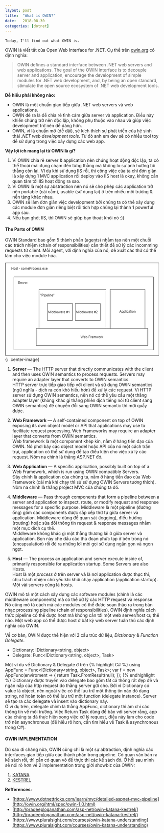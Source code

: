 ```yaml
---
layout: post
title:  "What is OWIN?"
date:   2018-08-30
categories: [dotnet]
---
```


`Today, I'll find out what OWIN is.`

OWIN là viết tắt của Open Web Interface for .NET. Cụ thể trên [owin.org][owin.org] có định nghĩa:
> OWIN defines a standard interface between .NET web servers and web applications. The goal of the OWIN interface is to decouple server and application, encourage the development of simple modules for .NET web development, and, by being an open standard, stimulate the open source ecosystem of .NET web development tools.

**Dễ hiểu phải không nào:**
- OWIN là một chuẩn giao tiếp giữa .NET web servers và web applications.
- OWIN đẻ ra là để chia rẽ tình cảm giữa server và application. Điều này khiến chúng trở nên độc lập, không phụ thuộc vào nhau và giúp việc development trở nên dễ dàng hơn.
- OWIN, vì là chuẩn mở (dễ dãi), sẽ kích thích sự phát triển của hệ sinh thái *.NET web development tools*. Từ đó anh em dev sẽ có nhiều tool toy để sử dụng trong việc xây dựng các web app.

**Vậy lợi ích mang lại từ OWIN là gì?**
1. Vì OWIN chia rẽ server & application nên chúng hoạt động độc lập, ta có thể thoải mái đụng chạm đến từng thằng mà không lo sự ảnh hưởng tới thằng còn lại.
Ví dụ khi sử dụng IIS rồi, thì công việc của ta chỉ đơn giản là xây dựng 1 MVC application rồi deploy vào IIS host là okay, không cần quan tâm tới IIS hoạt động ra sao.
2. Vì OWIN là một sự abstraction nên nó sẽ cho phép các application trở nên portable (cài cắm), usable (sử dụng lại) ở trên nhiều môi trường & nền tảng khác nhau.
3. OWIN sẽ làm đơn giản việc development bởi chúng ta có thể xây dựng các module đơn giản riêng biệt rồi tích hợp chúng lại thành 1 powerful app sau.
4. Nếu bạn ghét IIS, thì OWIN sẽ giúp bạn thoát khỏi nó :))

#### **The Parts of OWIN**  
OWIN Standard bao gồm 5 thành phần (agents) nhằm tạo nên một chuỗi các trách nhiệm (chain of responsibilities) cần thiết để xử lý các incomming requests từ client. Mỗi agent, với định nghĩa của nó, đề xuất các thứ có thể làm cho việc module hóa.

![owin-diagram][owin-diagram]{: .center-image}

1. **Server** — The HTTP server that directly communicates with the client and then uses OWIN semantics to process requests. Servers may require an adapter layer that converts to OWIN semantics.  
HTTP server trực tiếp giao tiếp với client và sử dụng OWIN semantics (ngữ nghĩa - dịch ra còn khó hiểu hơn) để xử lý các request. Vì HTTP server sử dụng OWIN semantics, nên nó có thể yêu cầu một thằng adapter layer (không khác gì thằng phiên dịch tiếng nói từ client sang OWIN semantics) để chuyển đổi sang OWIN semantic thì mới quẩy được.

2. **Web Framework** — A self-contained component on top of OWIN exposing its own object model or API that applications may use to facilitate request processing. Web Frameworks may require an adapter layer that converts from OWIN semantics.  
Web framework là một component khép kín, nằm ở hàng tiền đạo của OWIN. Nó phơi bày các object model hoặc API của nó một cách trần trụi, application có thể sử dung để tạo điều kiện cho việc xử lý các request. Nôm na chính là thằng ASP.NET đó.

3. **Web Application** — A specific application, possibly built on top of a Web Framework, which is run using OWIN compatible Servers.  
Đây chính là application của chúng ta, nằm ở hàng tiền đạo của Web Framework (cái mà khi chạy thì sử sử dụng OWIN Servers tương thích). Nôm na chính là thằng project MVC của chúng ta đó.

4. **Middleware** — Pass through components that form a pipeline between a server and application to inspect, route, or modify request and response messages for a specific purpose.
Middleware là một pipeline (đường ống) gồm các components được sắp xếp thứ tự giữa server và application. Middleware dùng để quan sát (logging), điều hướng (routing) hoặc sửa đổi thông tin request & response messages nhằm một mục đích cụ thể.  
Middleware không khác gì một thằng thương lái ở giữa server và application. Bọn này che dấu các thủ đoạn phức tạp ở bên trong nó (encapsulation) rồi đẻ ra những lời mời gọi sử dụng ngắn gọn và ngon ngọt.

5. **Host** — The process an application and server execute inside of, primarily responsible for application startup. Some Servers are also Hosts.  
Host là một *process* ở trên server và là nơi application được thực thi, chịu trách nhiệm chủ yếu khi khởi chạy application (application startup). Một vài servers cũng là hosts.

OWIN mô tả một cách xây dựng các software modules (chính là các middleware components) mà có thể xử lý các HTTP request và response. Nó cũng mô tả cách mà các modules có thể được soạn thảo ra trong bản nhạc processing pipeline (chain of responsibilities). OWIN định nghĩa cách thức pipeline có thể được host mà không cần tới một web server/host cụ thể nào. Một web app có thể được host ở bất kỳ web server tuân thủ các định nghĩa của OWIN.

Về cơ bản, OWIN được thể hiện với 2 cấu trúc dữ liệu, *Dictionary* & *Function Delegate*.   
* Dictionary: IDictionary<string, object>
* Delegate: Func<IDictionary<string, object>, Task>

Một ví dụ về Dictionary & Delegate ở trên
{% highlight C# %}
using AppFunc = Func<IDictionary<string, object>, Task>;
var f = new AppFunc(enviroment => {
    return Task.FromResult(null);
});
{% endhighlight %}
Dictionary được truyền vào delegate bao gồm tất cả thông rất đẹp đẽ và ngăn nắp của http request do thằng server gửi cho. Bởi vì Dictionary có value là object, nên ngoài việc có thể lưu trữ một thông tin nào đó dạng string, nó hoàn toàn có thể lưu trữ một function (delegate instance). Server sẽ tạo ra các delegate và insert vào dictionary này.   
Ở ví dụ trên, delegate chính là thằng AppFunc, dictionary thì ám chỉ các thông tin về môi trường. Việc Return Task dùng để bảo với server rằng, app của chúng ta đã thực hiện xong việc xử lý request, điều này làm cho code trở nên asynchronous (để hiểu rõ hơn, cần tìm hiểu về Task & asynchronous trong C#).

#### **OWIN IMPLEMENTATION**  
Dù sao đi chăng nữa, OWIN cũng chỉ là một sự abtraction, định nghĩa các interfaces giao tiếp giữa các thành phần trong pipeline. Có quan văn bàn ra kế sách rồi, thì cần có quan võ để thực thi các kế sách đó.
Ở hồi sau mình sẽ nói rõ hơn về 2 implementation trong giới showbiz của OWIN: 
1. [KATANA][katana]
2. [KESTREL][Kestrel]

**Refferences:**  
* [https://www.dotnettricks.com/learn/mvc/detailed-aspnet-mvc-pipeline](http://owin.org/html/spec/owin-1.0.html)
* [http://pradeeploganathan.com/asp-net/owin-katana-kestrel/](http://pradeeploganathan.com/asp-net/owin-katana-kestrel/)
* [https://www.pluralsight.com/courses/owin-katana-understanding](https://www.pluralsight.com/courses/owin-katana-understanding)

[owin-1.0]:     http://owin.org/html/spec/owin-1.0.html
[owin.org]:     http://owin.org
[owin-diagram]: /static/img/OWIN.png
[katana]: https://github.com/aspnet/AspNetKatana
[Kestrel]:      https://github.com/aspnet/KestrelHttpServer